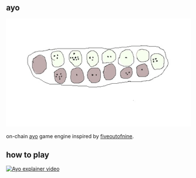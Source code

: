 ## ayo
![ayo board](asset/ayo.jpg)

on-chain [ayo](https://en.wikipedia.org/wiki/Ayoayo) game engine inspired by [fiveoutofnine](https://github.com/fiveoutofnine/fiveoutofnine-chess).

## how to play

[![Ayo explainer video](https://img.youtube.com/vi/21JTI7_a9Bk/0.jpg)](https://www.youtube.com/watch?v=21JTI7_a9Bk)
